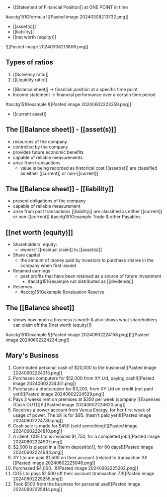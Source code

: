 - [[Statement of Financial Position]] at ONE POINT in time

#acctg151Gformula
![[Pasted image 20240308213732.png]]
- [[asset(s)]]
- [[liability]]
- [[net worth (equity)]]

![[Pasted image 20240308213806.png]]
## Types of ratios
1. [[Solvency ratio]]
2. [[Liquidity ratio]]

- [[Balance sheet]] $\rightarrow$ financial position at a specific time point
- Income statement $\rightarrow$ financial performance over a certain time period

#acctg151Gexample ![[Pasted image 20240602223359.png]]
- [[current asset]]
## The [[Balance sheet]] - [[asset(s)]]
- resources of the company
- controlled by the company
- provides future economic benefits
- capable of reliable measurements
- arise from transactions
	- value is being recorded as historical cost
[[asset(s)]] are classified as either [[current]] or non-[[current]]
## The [[Balance sheet]] - [[liability]]
- present obligations of the company
- capable of reliable measurement
- arise from past transactions
[[liability]] are classified as either [[current]] or non-[[current]]
#acctg151Gexample Trade & other Payables
## [[net worth (equity)]]
- Shareholders' equity:
	- owners' [[residual claim]] to [[asset(s)]]
- Share capital
	- the amount of money paid by investors to purchase shares in the company when first issued
- Retained earnings
	- past profits that have been retained as a source of future investment
		- #acctg151Gexample not distributed as [[dividends]]
- Reserves
	- #acctg151Gexample Revaluation Reserve
## The [[Balance sheet]]
- shows how much a business is worth & also shows what shareholders can claim off the [[net worth (equity)]]

#acctg151Gexample ![[Pasted image 20240602224158.png]]![[Pasted image 20240602224234.png]]
## Mary's Business
1. Contributed personal cash of $20,000 to the business![[Pasted image 20240602224315.png]]
2. Purchases computers for $12,000 from XY Ltd, paying cash![[Pasted image 20240602224351.png]]
3. Purchases a photocopier for $3,200, from XY Ltd on credit (not paid yet)![[Pasted image 20240602224529.png]]
4. Pays 2 weeks rent on premises at $350 per week (company [[Expenses (Cash OUT)]])![[Pasted image 20240602224620.png]]
5. Receives a power account from Venus Energy, for her first week of usage of power. The bill is for $95. (hasn't paid yet)![[Pasted image 20240602224730.png]]
6. Cash sale is made for $450 (sold something)![[Pasted image 20240602224810.png]]
7. A client, CDE Ltd is invoiced $1,750, for a completed job![[Pasted image 20240602224907.png]]
8. $2,000 is placed in a [[term deposit(s)]], for 60 days![[Pasted image 20240602224944.png]]
9. XY Ltd are paid $1,500 on their account (related to transaction 3)![[Pasted image 20240602225046.png]]
10. Purchased $4,000...![[Pasted image 20240602225202.png]]
11. CDE Ltd pays $1,500 off their account (transaction 7)![[Pasted image 20240602225255.png]]
12. Took $500 from the business for personal use![[Pasted image 20240602225414.png]]